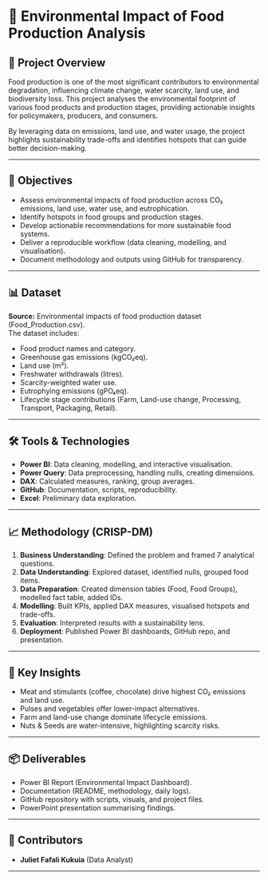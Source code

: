 # 🌱 Environmental Impact of Food Production Analysis

## 📖 Project Overview
Food production is one of the most significant contributors to environmental degradation, influencing climate change, water scarcity, land use, and biodiversity loss. This project analyses the environmental footprint of various food products and production stages, providing actionable insights for policymakers, producers, and consumers.  

By leveraging data on emissions, land use, and water usage, the project highlights sustainability trade-offs and identifies hotspots that can guide better decision-making.  

---

## 🎯 Objectives
- Assess environmental impacts of food production across CO₂ emissions, land use, water use, and eutrophication.  
- Identify hotspots in food groups and production stages.  
- Develop actionable recommendations for more sustainable food systems.  
- Deliver a reproducible workflow (data cleaning, modelling, and visualisation).  
- Document methodology and outputs using GitHub for transparency.  

---

## 📊 Dataset
**Source:** Environmental impacts of food production dataset (Food_Production.csv).  
The dataset includes:  
- Food product names and category.  
- Greenhouse gas emissions (kgCO₂eq).  
- Land use (m²).  
- Freshwater withdrawals (litres).  
- Scarcity-weighted water use.  
- Eutrophying emissions (gPO₄eq).  
- Lifecycle stage contributions (Farm, Land-use change, Processing, Transport, Packaging, Retail).  

---

## 🛠 Tools & Technologies
- **Power BI**: Data cleaning, modelling, and interactive visualisation.  
- **Power Query**: Data preprocessing, handling nulls, creating dimensions.  
- **DAX**: Calculated measures, ranking, group averages.  
- **GitHub**: Documentation, scripts, reproducibility.  
- **Excel**: Preliminary data exploration.  

---

## 📈 Methodology (CRISP-DM)
1. **Business Understanding**: Defined the problem and framed 7 analytical questions.  
2. **Data Understanding**: Explored dataset, identified nulls, grouped food items.  
3. **Data Preparation**: Created dimension tables (Food, Food Groups), modelled fact table, added IDs.  
4. **Modelling**: Built KPIs, applied DAX measures, visualised hotspots and trade-offs.  
5. **Evaluation**: Interpreted results with a sustainability lens.  
6. **Deployment**: Published Power BI dashboards, GitHub repo, and presentation.  

---

## 📌 Key Insights
- Meat and stimulants (coffee, chocolate) drive highest CO₂ emissions and land use.  
- Pulses and vegetables offer lower-impact alternatives.  
- Farm and land-use change dominate lifecycle emissions.  
- Nuts & Seeds are water-intensive, highlighting scarcity risks.  

---

## 📦 Deliverables
- Power BI Report (Environmental Impact Dashboard).  
- Documentation (README, methodology, daily logs).  
- GitHub repository with scripts, visuals, and project files.  
- PowerPoint presentation summarising findings.  

---

## 🤝 Contributors
- **Juliet Fafali Kukuia** (Data Analyst)  
 
---
